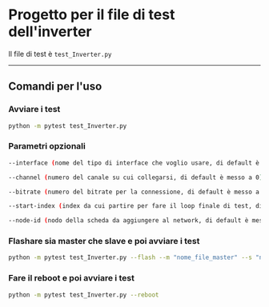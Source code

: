 # Progetto per il file di test dell'inverter

Il file di test è `test_Inverter.py`

---

## Comandi per l'uso

### Avviare i test
```sh
python -m pytest test_Inverter.py
```

### Parametri opzionali

```sh
--interface (nome del tipo di interface che voglio usare, di default è messa a 'kvaser')

--channel (numero del canale su cui collegarsi, di default è messo a 0)

--bitrate (numero del bitrate per la connessione, di default è messo a 500000)

--start-index (index da cui partire per fare il loop finale di test, di default è messo a 0x2000)

--node-id (nodo della scheda da aggiungere al network, di default è messo a 113)
```



### Flashare sia master che slave e poi avviare i test
```sh
python -m pytest test_Inverter.py --flash --m "nome_file_master" --s "nome_file_slave"
```

### Fare il reboot e poi avviare i test
```sh
python -m pytest test_Inverter.py --reboot
```


